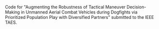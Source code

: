 Code for "Augmenting the Robustness of Tactical Maneuver Decision-Making in Unmanned Aerial Combat Vehicles during Dogfights via Prioritized Population Play with Diversified Partners" submitted to the IEEE TAES.
